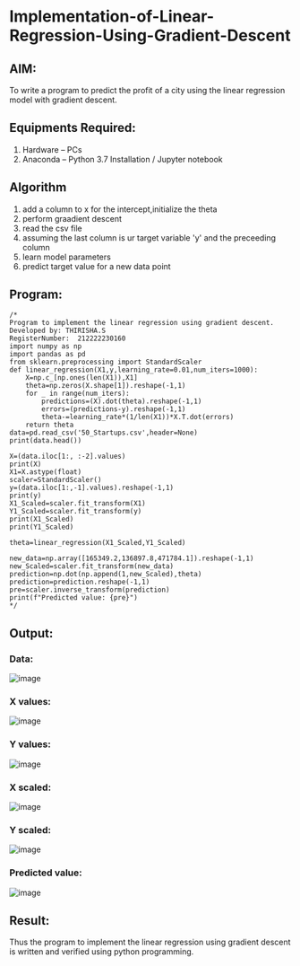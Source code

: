 # Implementation-of-Linear-Regression-Using-Gradient-Descent

## AIM:
To write a program to predict the profit of a city using the linear regression model with gradient descent.

## Equipments Required:
1. Hardware – PCs
2. Anaconda – Python 3.7 Installation / Jupyter notebook

## Algorithm
1. add a column to x for the intercept,initialize the theta
2. perform graadient descent
3. read the csv file
4. assuming the last column is ur target variable 'y' and the preceeding column
5. learn model parameters
6. predict target value for a new data point

## Program:
```
/*
Program to implement the linear regression using gradient descent.
Developed by: THIRISHA.S
RegisterNumber:  212222230160
import numpy as np
import pandas as pd
from sklearn.preprocessing import StandardScaler
def linear_regression(X1,y,learning_rate=0.01,num_iters=1000):
    X=np.c_[np.ones(len(X1)),X1]
    theta=np.zeros(X.shape[1]).reshape(-1,1)
    for _ in range(num_iters):
        predictions=(X).dot(theta).reshape(-1,1)
        errors=(predictions-y).reshape(-1,1)
        theta-=learning_rate*(1/len(X1))*X.T.dot(errors)
    return theta
data=pd.read_csv('50_Startups.csv',header=None)
print(data.head())

X=(data.iloc[1:, :-2].values)
print(X)
X1=X.astype(float)
scaler=StandardScaler()
y=(data.iloc[1:,-1].values).reshape(-1,1)
print(y)
X1_Scaled=scaler.fit_transform(X1)
Y1_Scaled=scaler.fit_transform(y)
print(X1_Scaled)
print(Y1_Scaled)

theta=linear_regression(X1_Scaled,Y1_Scaled)

new_data=np.array([165349.2,136897.8,471784.1]).reshape(-1,1)
new_Scaled=scaler.fit_transform(new_data)
prediction=np.dot(np.append(1,new_Scaled),theta)
prediction=prediction.reshape(-1,1)
pre=scaler.inverse_transform(prediction)
print(f"Predicted value: {pre}")
*/
```


## Output:

### Data:
![image](https://github.com/Anandanaruvi/Implementation-of-Linear-Regression-Using-Gradient-Descent/assets/120443233/a12d07f8-5d30-4121-8a97-ca6b4a997153)


### X values:

![image](https://github.com/Anandanaruvi/Implementation-of-Linear-Regression-Using-Gradient-Descent/assets/120443233/8fb412ef-196a-4e19-9cd1-f29f2016afa0)

### Y values:

![image](https://github.com/Anandanaruvi/Implementation-of-Linear-Regression-Using-Gradient-Descent/assets/120443233/2d41fc4c-74bc-49bd-8c08-1994fc0638a0)

### X scaled:
![image](https://github.com/Anandanaruvi/Implementation-of-Linear-Regression-Using-Gradient-Descent/assets/120443233/333a162c-af3d-4899-9e50-6f33671101b4)

### Y scaled:

![image](https://github.com/Anandanaruvi/Implementation-of-Linear-Regression-Using-Gradient-Descent/assets/120443233/d983846a-f309-4b6b-99a9-728d39906ea1)

### Predicted value:

![image](https://github.com/Anandanaruvi/Implementation-of-Linear-Regression-Using-Gradient-Descent/assets/120443233/36d93dbf-088c-4f8e-9dd3-90d244ffb96b)

## Result:

Thus the program to implement the linear regression using gradient descent is written and verified using python programming.
